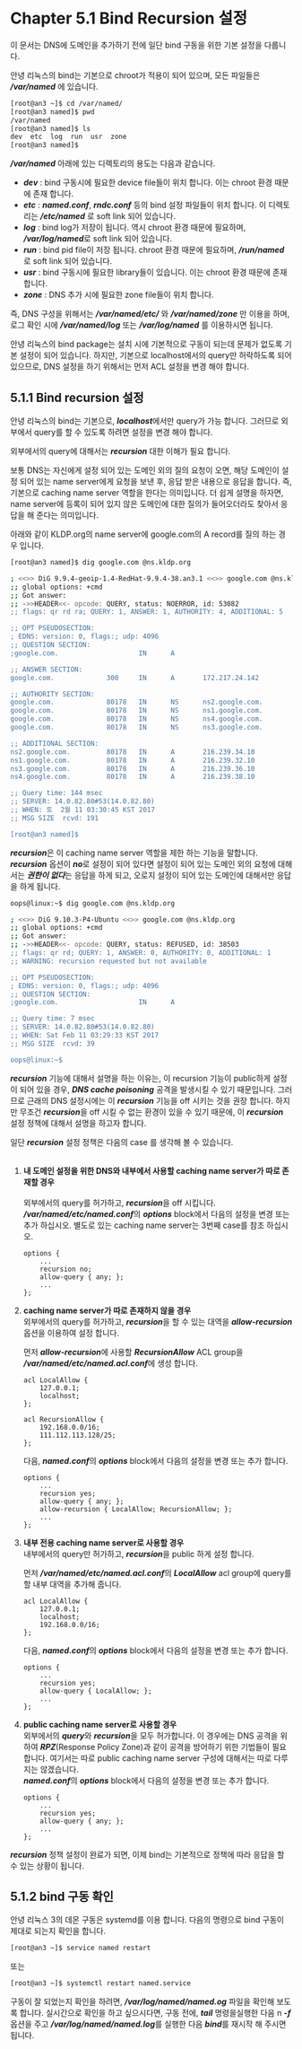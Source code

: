 # Chapter 5.1 Bind Recursion 설정

이 문서는 DNS에 도메인을 추가하기 전에 일단 bind 구동을 위한 기본 설정을 다룹니다.

안녕 리눅스의 bind는 기본으로 chroot가 적용이 되어 있으며, 모든 파일들은 ***/var/named*** 에 있습니다.

```bash
[root@an3 ~]$ cd /var/named/
[root@an3 named]$ pwd
/var/named
[root@an3 named]$ ls
dev  etc  log  run  usr  zone
[root@an3 named]$
```

***/var/named*** 아래에 있는 디렉토리의 용도는 다음과 같습니다.

* ***dev*** : bind 구동시에 필요한 device file들이 위치 합니다. 이는 chroot 환경 때문에 존재 합니다.
* ***etc*** : ***named.conf***, ***rndc.conf*** 등의 bind 설정 파일들이 위치 합니다. 이 디렉토리는 ***/etc/named*** 로 soft link 되어 있습니다.
* ***log*** : bind log가 저장이 됩니다. 역시 chroot 환경 때문에 필요하며, ***/var/log/named***로 soft link 되어 있습니다.
* ***run*** : bind pid file이 저장 됩니다. chroot 환경 때문에 필요하며, ***/run/named*** 로 soft link 되어 있습니다.
* ***usr*** : bind 구동시에 필요한 library들이 있습니다. 이는 chroot 환경 때문에 존재 합니다.
* ***zone*** : DNS 추가 시에 필요한 zone file들이 위치 합니다.

즉, DNS 구성을 위해서는 ***/var/named/etc/*** 와 ***/var/named/zone*** 만 이용을 하며, 로그 확인 시에 ***/var/named/log*** 또는 ***/var/log/named*** 를 이용하시면 됩니다.

안녕 리눅스의 bind package는 설치 시에 기본적으로 구동이 되는데 문제가 없도록 기본 설정이 되어 있습니다. 하지만, 기본으로 localhost에서의 query만 허락하도록 되어 있으므로, DNS 설정을 하기 위해서는 먼저 ACL 설정을 변경 해야 합니다.

## 5.1.1 Bind recursion 설정

안녕 리눅스의 bind는 기본으로, ***localhost***에서만 query가 가능 합니다. 그러므로 외부에서 query를 할 수 있도록 하려면 설정을 변경 해야 합니다.

외부에서의 query에 대해서는 ***recursion*** 대한 이해가 필요 합니다.

보통 DNS는 자신에게 설정 되어 있는 도메인 외의 질의 요청이 오면, 해당 도메인이 설정 되어 있는 name server에게 요청을 보낸 후, 응답 받은 내용으로 응답을 합니다. 즉, 기본으로 caching name server 역할을 한다는 의미입니다. 더 쉽게 설명을 하자면, name server에 등록이 되어 있지 않은 도메인에 대한 질의가 들어오더라도 찾아서 응답을 해 준다는 의미입니다.

아래와 같이 KLDP.org의 name server에 google.com의 A record를 질의 하는 경우 입니다.

```bash
[root@an3 named]$ dig google.com @ns.kldp.org

; <<>> DiG 9.9.4-geoip-1.4-RedHat-9.9.4-38.an3.1 <<>> google.com @ns.kldp.org
;; global options: +cmd
;; Got answer:
;; ->>HEADER<<- opcode: QUERY, status: NOERROR, id: 53082
;; flags: qr rd ra; QUERY: 1, ANSWER: 1, AUTHORITY: 4, ADDITIONAL: 5

;; OPT PSEUDOSECTION:
; EDNS: version: 0, flags:; udp: 4096
;; QUESTION SECTION:
;google.com.                    IN      A

;; ANSWER SECTION:
google.com.             300     IN      A       172.217.24.142

;; AUTHORITY SECTION:
google.com.             80178   IN      NS      ns2.google.com.
google.com.             80178   IN      NS      ns1.google.com.
google.com.             80178   IN      NS      ns4.google.com.
google.com.             80178   IN      NS      ns3.google.com.

;; ADDITIONAL SECTION:
ns2.google.com.         80178   IN      A       216.239.34.10
ns1.google.com.         80178   IN      A       216.239.32.10
ns3.google.com.         80178   IN      A       216.239.36.10
ns4.google.com.         80178   IN      A       216.239.38.10

;; Query time: 144 msec
;; SERVER: 14.0.82.80#53(14.0.82.80)
;; WHEN: 토  2월 11 03:30:45 KST 2017
;; MSG SIZE  rcvd: 191

[root@an3 named]$
```

***recursion***은 이 caching name server 역할을 제한 하는 기능을 말합니다. ***recursion*** 옵션이 ***no***로 설정이 되어 있다면 설정이 되어 있는 도메인 외의 요청에 대해서는 ***권한이 없다***는 응답을 하게 되고, 오로지 설정이 되어 있는 도메인에 대해서만 응답을 하게 됩니다.

```bash
oops@linux:~$ dig google.com @ns.kldp.org

; <<>> DiG 9.10.3-P4-Ubuntu <<>> google.com @ns.kldp.org
;; global options: +cmd
;; Got answer:
;; ->>HEADER<<- opcode: QUERY, status: REFUSED, id: 38503
;; flags: qr rd; QUERY: 1, ANSWER: 0, AUTHORITY: 0, ADDITIONAL: 1
;; WARNING: recursion requested but not available

;; OPT PSEUDOSECTION:
; EDNS: version: 0, flags:; udp: 4096
;; QUESTION SECTION:
;google.com.                    IN      A

;; Query time: 7 msec
;; SERVER: 14.0.82.80#53(14.0.82.80)
;; WHEN: Sat Feb 11 03:29:33 KST 2017
;; MSG SIZE  rcvd: 39

oops@linux:~$
```

***recursion*** 기능에 대해서 설명을 하는 이유는, 이 recursion 기능이 public하게 설정이 되어 있을 경우, ***DNS cache poisoning*** 공격을 발생시킬 수 있기 때문입니다. 그러므로 근래의 DNS 설정시에는 이 ***recursion*** 기능을 off 시키는 것을 권장 합니다. 하지만 무조건 ***recursion***을 off 시킬 수 없는 환경이 있을 수 있기 때문에, 이 ***recursion*** 설정 정책에 대해서 설명을 하고자 합니다.

일단 ***recursion*** 설정 정책은 다음의 case 를 생각해 볼 수 있습니다.<br><br>

1. **내 도메인 설정을 위한 DNS와 내부에서 사용할 caching name server가 따로 존재할 경우**<br><br>
   외부에서의 query를 허가하고, ***recursion***을 off 시킵니다. ***/var/named/etc/named.conf***의 ***options*** block에서 다음의 설정을 변경 또는 추가 하십시오. 별도로 있는 caching name server는 3번째 case를 참조 하십시오.
   ```bind
   options {
       ...
       recursion no;
       allow-query { any; };
       ...
   };
   ```
   
2. **caching name server가 따로 존재하지 않을 경우**<br>
   외부에서의 query를 허가하고, ***recursion***을 할 수 있는 대역을 ***allow-recursion*** 옵션을 이용하여 설정 합니다.  
   
   먼저 ***allow-recursion***에 사용할 ***RecursionAllow*** ACL group을 ***/var/named/etc/named.acl.conf***에 생성 합니다.  
   ```bind
   acl LocalAllow {
       127.0.0.1;
       localhost;
   };

   acl RecursionAllow {
       192.168.0.0/16;
       111.112.113.128/25;
   };
   ```
   
   다음, ***named.conf***의 ***options*** block에서 다음의 설정을 변경 또는 추가 합니다.
   ```bind
   options {
       ...
       recursion yes;
       allow-query { any; };
       allow-recursion { LocalAllow; RecursionAllow; };
       ...
   };
   ```
   
3. **내부 전용 caching name server로 사용할 경우**<br>
   내부에서의 query만 허가하고, ***recursion***을 public 하게 설정 합니다.  
   
   먼저 ***/var/named/etc/named.acl.conf***의 ***LocalAllow*** acl group에 query를 할 내부 대역을 추가해 줍니다.
   ```bind
   acl LocalAllow {
       127.0.0.1;
       localhost;
       192.168.0.0/16;
   };
   ```
   다음, ***named.conf***의 ***options*** block에서 다음의 설정을 변경 또는 추가 합니다.
   ```bind
   options {
       ...
       recursion yes;
       allow-query { LocalAllow; };
       ...
   };
   ```
4. **public caching name server로 사용할 경우**<br>
   외부에서의 ***query***와 ***recursion***을 모두 허가합니다. 이 경우에는 DNS 공격을 위하여 ***RPZ***(Response Policy Zone)과 같이 공격을 방어하기 위한 기법들이 필요 합니다. 여기서는 따로 public caching name server 구성에 대해서는 따로 다루지는 않겠습니다.  
   ***named.conf***의 ***options*** block에서 다음의 설정을 변경 또는 추가 합니다.
   ```bind
   options {
       ...
       recursion yes;
       allow-query { any; };
       ...
   };
   ```

***recursion*** 정책 설정이 완료가 되면, 이제 bind는 기본적으로 정책에 따라 응답을 할 수 있는 상황이 됩니다.


## 5.1.2 bind 구동 확인

안녕 리눅스 3의 데몬 구동은 systemd를 이용 합니다. 다음의 명령으로 bind 구동이 제대로 되는지 확인을 합니다.

```bash
[root@an3 ~]$ service named restart
```

또는

```bash
[root@an3 ~]$ systemctl restart named.service
```

구동이 잘 되었는지 확인을 하려면, ***/var/log/named/named.og*** 파일을 확인해 보도록 합니다. 실시간으로 확인을 하고 싶으시다면, 구동 전에, ***tail*** 명령을실행한 다음 n ***-f*** 옵션을 주고 ***/var/log/named/named.log***를 실행한 다음 ***bind***를 재시작 해 주시면 됩니다.

